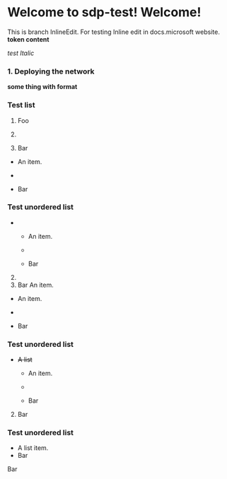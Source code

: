 # Welcome to sdp-test! Welcome!

This is branch InlineEdit. For testing Inline edit in docs.microsoft
website. **token content**

*test Italic*

### 1. Deploying the network
**some thing with format**

### Test list
1.  Foo

2.  
3.  Bar
  - An item.

  - 
  - Bar

### 

### Test unordered list

  -   - An item.
    
      - 
      - Bar


2.  
3.  Bar
An item.


  - An item.

  - 
  - Bar

### 

### Test unordered list

  - <s>A list</s>
      - An item.
    
      - 
      - Bar

2.  Bar

### Test unordered list
*   A list item.
*   Bar


   Bar


